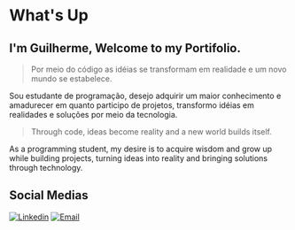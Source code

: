 # What's Up
## I'm Guilherme, Welcome to my Portifolio.

> Por meio do código as idéias se transformam em realidade e um novo mundo se estabelece.

Sou estudante de programação, desejo adquirir um maior conhecimento e amadurecer em quanto participo de projetos, transformo idéias em realidades e soluções por meio da tecnologia.

> Through code, ideas become reality and a new world builds itself.

As a programming student, my desire is to acquire wisdom and grow up while building projects, turning ideas into reality and bringing solutions through technology.

## Social Medias
[![Linkedin](https://img.shields.io/badge/LinkedIn-0077B5?style=for-the-badge&logo=linkedin&logoColor=white)](https://www.linkedin.com/in/guilherme-comunian-a33671281/)
[![Email](https://img.shields.io/badge/Gmail-D14836?style=for-the-badge&logo=gmail&logoColor=white)](https://guilhermerscomunian@gmail.com)
<!---
Twoguini/Twoguini is a ✨ special ✨ repository because its `README.md` (this file) appears on your GitHub profile.
You can click the Preview link to take a look at your changes.
--->

